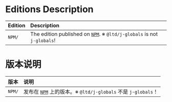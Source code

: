 ﻿
Editions Description
====================

| Edition | Description                                                                       |
|:--------|:----------------------------------------------------------------------------------|
| `NPM/`  | The edition published on [`NPM`][NPM-en]. ※ `@ltd/j-globals` is not `j-globals`! |

[NPM-en]: https://www.npmjs.com/package/@ltd/j-globals "Node Package Manager"

版本说明
========

| 版本    | 说明                                                                              |
|:--------|:----------------------------------------------------------------------------------|
| `NPM/`  | 发布在 [`NPM`][NPM-zhs] 上的版本。※ `@ltd/j-globals` 不是 `j-globals`！          |

[NPM-zhs]: https://www.npmjs.com/package/@ltd/j-globals "Node 包管理器"
